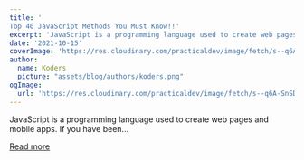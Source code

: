 ```yaml
---
title: '     
Top 40 JavaScript Methods You Must Know!!'
excerpt: 'JavaScript is a programming language used to create web pages and mobile apps. If you have been...'
date: '2021-10-15'
coverImage: 'https://res.cloudinary.com/practicaldev/image/fetch/s--q6A-SnSD--/c_imagga_scale,f_auto,fl_progressive,h_420,q_auto,w_1000/https://dev-to-uploads.s3.amazonaws.com/uploads/articles/9foqtk9jmrfvbvh3jzwr.jpg'
author:
  name: Koders
  picture: "assets/blog/authors/koders.png"
ogImage:
  url: 'https://res.cloudinary.com/practicaldev/image/fetch/s--q6A-SnSD--/c_imagga_scale,f_auto,fl_progressive,h_420,q_auto,w_1000/https://dev-to-uploads.s3.amazonaws.com/uploads/articles/9foqtk9jmrfvbvh3jzwr.jpg'
---
```


JavaScript is a programming language used to create web pages and mobile apps. If you have been...

[Read more](https://dev.to/zahab/top-40-javascript-methods-you-must-know-fj5)
